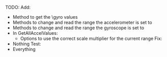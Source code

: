 TODO:
Add:
- Method to get the \gyro values
- Methods to change and read the range the accelerometer is set to
- Methods to change and read the range the gyroscope is set to
- In GetAllAccelValues:
	- Options to use the correct scale multiplier for the current range
Fix:
- Nothing
Test:
- Everything